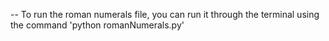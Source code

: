 -- To run the roman numerals file, you can run it through the terminal using the command 'python romanNumerals.py' 
